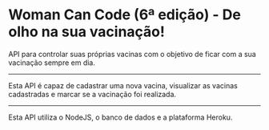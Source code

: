 # Woman Can Code (6ª edição) - De olho na sua vacinação!

API para controlar suas próprias vacinas com o objetivo de ficar com a sua vacinação sempre em dia.

---

Esta API é capaz de cadastrar uma nova vacina, visualizar as vacinas cadastradas e marcar se a vacinação foi realizada.

---

Esta API utiliza o NodeJS, o banco de dados e a plataforma Heroku.